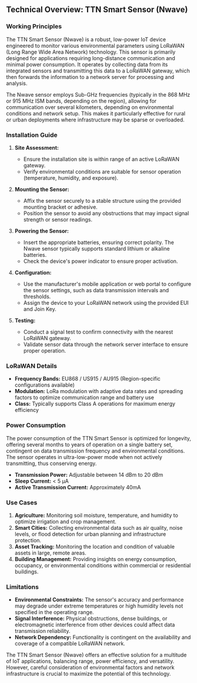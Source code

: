 ## Technical Overview: TTN Smart Sensor (Nwave)

### Working Principles

The TTN Smart Sensor (Nwave) is a robust, low-power IoT device engineered to monitor various environmental parameters using LoRaWAN (Long Range Wide Area Network) technology. This sensor is primarily designed for applications requiring long-distance communication and minimal power consumption. It operates by collecting data from its integrated sensors and transmitting this data to a LoRaWAN gateway, which then forwards the information to a network server for processing and analysis.

The Nwave sensor employs Sub-GHz frequencies (typically in the 868 MHz or 915 MHz ISM bands, depending on the region), allowing for communication over several kilometers, depending on environmental conditions and network setup. This makes it particularly effective for rural or urban deployments where infrastructure may be sparse or overloaded.

### Installation Guide

1. **Site Assessment:**
   - Ensure the installation site is within range of an active LoRaWAN gateway.
   - Verify environmental conditions are suitable for sensor operation (temperature, humidity, and exposure).

2. **Mounting the Sensor:**
   - Affix the sensor securely to a stable structure using the provided mounting bracket or adhesive.
   - Position the sensor to avoid any obstructions that may impact signal strength or sensor readings.

3. **Powering the Sensor:**
   - Insert the appropriate batteries, ensuring correct polarity. The Nwave sensor typically supports standard lithium or alkaline batteries.
   - Check the device's power indicator to ensure proper activation.

4. **Configuration:**
   - Use the manufacturer's mobile application or web portal to configure the sensor settings, such as data transmission intervals and thresholds.
   - Assign the device to your LoRaWAN network using the provided EUI and Join Key.

5. **Testing:**
   - Conduct a signal test to confirm connectivity with the nearest LoRaWAN gateway.
   - Validate sensor data through the network server interface to ensure proper operation.

### LoRaWAN Details

- **Frequency Bands:** EU868 / US915 / AU915 (Region-specific configurations available)
- **Modulation:** LoRa modulation with adaptive data rates and spreading factors to optimize communication range and battery use
- **Class:** Typically supports Class A operations for maximum energy efficiency

### Power Consumption

The power consumption of the TTN Smart Sensor is optimized for longevity, offering several months to years of operation on a single battery set, contingent on data transmission frequency and environmental conditions. The sensor operates in ultra-low-power mode when not actively transmitting, thus conserving energy.

- **Transmission Power:** Adjustable between 14 dBm to 20 dBm
- **Sleep Current:** < 5 µA
- **Active Transmission Current:** Approximately 40mA

### Use Cases

1. **Agriculture:** Monitoring soil moisture, temperature, and humidity to optimize irrigation and crop management.
2. **Smart Cities:** Collecting environmental data such as air quality, noise levels, or flood detection for urban planning and infrastructure protection.
3. **Asset Tracking:** Monitoring the location and condition of valuable assets in large, remote areas.
4. **Building Management:** Providing insights on energy consumption, occupancy, or environmental conditions within commercial or residential buildings.

### Limitations

- **Environmental Constraints:** The sensor's accuracy and performance may degrade under extreme temperatures or high humidity levels not specified in the operating range.
- **Signal Interference:** Physical obstructions, dense buildings, or electromagnetic interference from other devices could affect data transmission reliability.
- **Network Dependency:** Functionality is contingent on the availability and coverage of a compatible LoRaWAN network.

The TTN Smart Sensor (Nwave) offers an effective solution for a multitude of IoT applications, balancing range, power efficiency, and versatility. However, careful consideration of environmental factors and network infrastructure is crucial to maximize the potential of this technology.